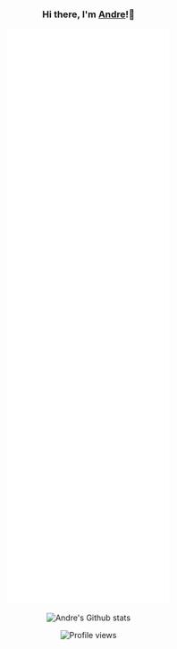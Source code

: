 <div align="center">
  
### Hi there, I'm [Andre](https://github.com/LiuAndre)!👋

![Metrics](https://github.com/andrerahardjo97/andrerahardjo97/blob/main/github-metrics.svg)

![Andre's Github stats](https://github-readme-stats.vercel.app/api?username=andrerahardjo97&count_private=true&show_icons=true)

![Profile views](https://gpvc.arturio.dev/LiuAndre)
</div>

